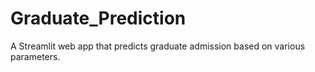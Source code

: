 # Graduate_Prediction
A Streamlit web app that predicts graduate admission based on various parameters.
